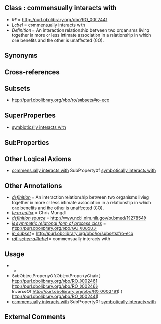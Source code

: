 
## Class : commensually interacts with

 * *IRI* = http://purl.obolibrary.org/obo/RO_0002441
 * *Label* = commensually interacts with
 * *Definition* = An interaction relationship between two organisms living together in more or less intimate association in a relationship in which one benefits and the other is unaffected (GO).

## Synonyms


## Cross-references


## Subsets

 * http://purl.obolibrary.org/obo/ro/subsets#ro-eco

## SuperProperties

 * [symbiotically interacts with](../../RO/40/RO_0002440.md)

## SubProperties


## Other Logical Axioms

 * [commensually interacts with](../../RO/41/RO_0002441.md) SubPropertyOf [symbiotically interacts with](../../RO/40/RO_0002440.md)

## Other Annotations

 * *[definition](../../IAO/15/IAO_0000115.md)* = An interaction relationship between two organisms living together in more or less intimate association in a relationship in which one benefits and the other is unaffected (GO).
 * *[term editor](../../IAO/17/IAO_0000117.md)* = Chris Mungall
 * *[definition source](../../IAO/19/IAO_0000119.md)* = http://www.ncbi.nlm.nih.gov/pubmed/19278549
 * *[is symmetric relational form of process class](../../RO/61/RO_0002561.md)* = http://purl.obolibrary.org/obo/GO_0085031
 * *[in_subset](../../et/oboInOwl#inSubset.md)* = http://purl.obolibrary.org/obo/ro/subsets#ro-eco
 * *[rdf-schema#label](../../el/rdf-schema#label.md)* = commensually interacts with

## Usage

 * -
 * SubObjectPropertyOf(ObjectPropertyChain( <http://purl.obolibrary.org/obo/RO_0002461> <http://purl.obolibrary.org/obo/RO_0002466> InverseOf(<http://purl.obolibrary.org/obo/RO_0002461>) ) <http://purl.obolibrary.org/obo/RO_0002441>)
 * [commensually interacts with](../../RO/41/RO_0002441.md) SubPropertyOf [symbiotically interacts with](../../RO/40/RO_0002440.md)

## External Comments


